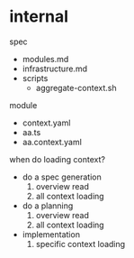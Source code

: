 # internal 


spec
- modules.md
- infrastructure.md
- scripts
  - aggregate-context.sh

module 
- context.yaml
- aa.ts
- aa.context.yaml


when do loading context?
- do a spec generation
  1. overview read
  2. all context loading
- do a planning
  1. overview read
  2. all context loading 
- implementation
  1. specific context loading